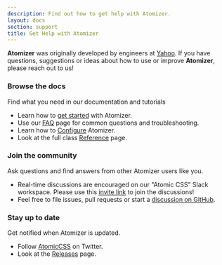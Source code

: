 ```yaml
---
description: Find out how to get help with Atomizer.
layout: docs
section: support
title: Get Help with Atomizer
---
```


**Atomizer** was originally developed by engineers at [Yahoo](https://www.yahoo.com).  If you have questions, suggestions or ideas about how to use or improve **Atomizer**, please reach out to us!

### Browse the docs

Find what you need in our documentation and tutorials

- Learn how to [get started](./quick-start.html) with Atomizer.
- Use our [FAQ](./frequently-asked-questions.html) page for common questions and troubleshooting.
- Learn how to [Configure](./configuration.html) Atomizer.
- Look at the full class [Reference](./reference.html) page.

### Join the community

Ask questions and find answers from other Atomizer users like you.

- Real-time discussions are encouraged on our "Atomic CSS" Slack workspace. Please use this [invite link](https://join.slack.com/t/atomiccss/shared_invite/zt-1cibei9yf-uzzDdDRLrLUgHkNDEFkjjw) to join the discussions!
- Feel free to file issues, pull requests or start a [discussion on GitHub](https://github.com/acss-io/atomizer/discussions).

### Stay up to date

Get notified when Atomizer is updated.

- Follow [AtomicCSS](https://twitter.com/atomiccss) on Twitter.
- Look at the [Releases](https://github.com/acss-io/atomizer/releases) page.
